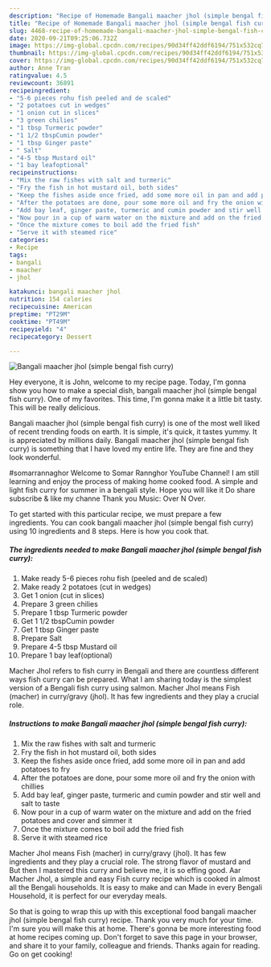 ```yaml
---
description: "Recipe of Homemade Bangali maacher jhol (simple bengal fish curry)"
title: "Recipe of Homemade Bangali maacher jhol (simple bengal fish curry)"
slug: 4468-recipe-of-homemade-bangali-maacher-jhol-simple-bengal-fish-curry
date: 2020-09-21T09:25:06.732Z
image: https://img-global.cpcdn.com/recipes/90d34ff42ddf6194/751x532cq70/bangali-maacher-jhol-simple-bengal-fish-curry-recipe-main-photo.jpg
thumbnail: https://img-global.cpcdn.com/recipes/90d34ff42ddf6194/751x532cq70/bangali-maacher-jhol-simple-bengal-fish-curry-recipe-main-photo.jpg
cover: https://img-global.cpcdn.com/recipes/90d34ff42ddf6194/751x532cq70/bangali-maacher-jhol-simple-bengal-fish-curry-recipe-main-photo.jpg
author: Anne Tran
ratingvalue: 4.5
reviewcount: 36891
recipeingredient:
- "5-6 pieces rohu fish peeled and de scaled"
- "2 potatoes cut in wedges"
- "1 onion cut in slices"
- "3 green chilies"
- "1 tbsp Turmeric powder"
- "1 1/2 tbspCumin powder"
- "1 tbsp Ginger paste"
- " Salt"
- "4-5 tbsp Mustard oil"
- "1 bay leafoptional"
recipeinstructions:
- "Mix the raw fishes with salt and turmeric"
- "Fry the fish in hot mustard oil, both sides"
- "Keep the fishes aside once fried, add some more oil in pan and add potatoes to fry"
- "After the potatoes are done, pour some more oil and fry the onion with chillies"
- "Add bay leaf, ginger paste, turmeric and cumin powder and stir well and salt to taste"
- "Now pour in a cup of warm water on the mixture and add on the fried potatoes and cover and simmer it"
- "Once the mixture comes to boil add the fried fish"
- "Serve it with steamed rice"
categories:
- Recipe
tags:
- bangali
- maacher
- jhol

katakunci: bangali maacher jhol 
nutrition: 154 calories
recipecuisine: American
preptime: "PT29M"
cooktime: "PT49M"
recipeyield: "4"
recipecategory: Dessert

---
```



![Bangali maacher jhol (simple bengal fish curry)](https://img-global.cpcdn.com/recipes/90d34ff42ddf6194/751x532cq70/bangali-maacher-jhol-simple-bengal-fish-curry-recipe-main-photo.jpg)

Hey everyone, it is John, welcome to my recipe page. Today, I'm gonna show you how to make a special dish, bangali maacher jhol (simple bengal fish curry). One of my favorites. This time, I'm gonna make it a little bit tasty. This will be really delicious.

Bangali maacher jhol (simple bengal fish curry) is one of the most well liked of recent trending foods on earth. It is simple, it's quick, it tastes yummy. It is appreciated by millions daily. Bangali maacher jhol (simple bengal fish curry) is something that I have loved my entire life. They are fine and they look wonderful.

#somarrannaghor Welcome to Somar Rannghor YouTube Channel! I am still learning and enjoy the process of making home cooked food. A simple and light fish curry for summer in a bengali style. Hope you will like it Do share subscribe &amp; like my channe Thank you Music: Over N Over.


To get started with this particular recipe, we must prepare a few ingredients. You can cook bangali maacher jhol (simple bengal fish curry) using 10 ingredients and 8 steps. Here is how you cook that.

<!--inarticleads1-->

##### The ingredients needed to make Bangali maacher jhol (simple bengal fish curry):

1. Make ready 5-6 pieces rohu fish (peeled and de scaled)
1. Make ready 2 potatoes (cut in wedges)
1. Get 1 onion (cut in slices)
1. Prepare 3 green chilies
1. Prepare 1 tbsp Turmeric powder
1. Get 1 1/2 tbspCumin powder
1. Get 1 tbsp Ginger paste
1. Prepare  Salt
1. Prepare 4-5 tbsp Mustard oil
1. Prepare 1 bay leaf(optional)


Macher Jhol refers to fish curry in Bengali and there are countless different ways fish curry can be prepared. What I am sharing today is the simplest version of a Bengali fish curry using salmon. Macher Jhol means Fish (macher) in curry/gravy (jhol). It has few ingredients and they play a crucial role. 

<!--inarticleads2-->

##### Instructions to make Bangali maacher jhol (simple bengal fish curry):

1. Mix the raw fishes with salt and turmeric
1. Fry the fish in hot mustard oil, both sides
1. Keep the fishes aside once fried, add some more oil in pan and add potatoes to fry
1. After the potatoes are done, pour some more oil and fry the onion with chillies
1. Add bay leaf, ginger paste, turmeric and cumin powder and stir well and salt to taste
1. Now pour in a cup of warm water on the mixture and add on the fried potatoes and cover and simmer it
1. Once the mixture comes to boil add the fried fish
1. Serve it with steamed rice


Macher Jhol means Fish (macher) in curry/gravy (jhol). It has few ingredients and they play a crucial role. The strong flavor of mustard and But then I mastered this curry and believe me, it is so effing good. Aar Macher Jhol, a simple and easy Fish curry recipe which is cooked in almost all the Bengali households. It is easy to make and can Made in every Bengali Household, it is perfect for our everyday meals. 

So that is going to wrap this up with this exceptional food bangali maacher jhol (simple bengal fish curry) recipe. Thank you very much for your time. I'm sure you will make this at home. There's gonna be more interesting food at home recipes coming up. Don't forget to save this page in your browser, and share it to your family, colleague and friends. Thanks again for reading. Go on get cooking!
